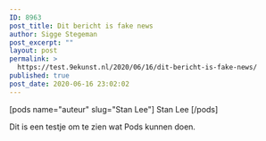 ```yaml
---
ID: 8963
post_title: Dit bericht is fake news
author: Sigge Stegeman
post_excerpt: ""
layout: post
permalink: >
  https://test.9ekunst.nl/2020/06/16/dit-bericht-is-fake-news/
published: true
post_date: 2020-06-16 23:02:02
---
```

[pods name="auteur" slug="Stan Lee"]
Stan Lee
[/pods]

Dit is een testje om te zien wat Pods kunnen doen.
